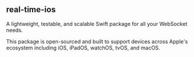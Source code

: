 ## real-time-ios

A lightweight, testable, and scalable Swift package for all your WebSocket needs.

This package is open-sourced and built to support devices across Apple's ecosystem including iOS, iPadOS, watchOS, tvOS, and macOS.
